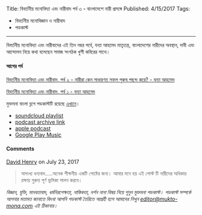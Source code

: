 Title: বিবর্তনীয় মনোবিদ্যা এবং নারীবাদ পর্ব ৩ - বাংলাদেশে নারী প্রসঙ্গে
Published: 4/15/2017
Tags:
  - বিবর্তনীয় মনোবিজ্ঞান ও নারীবাদ
  - পডকাস্ট
---
বিবর্তনীয় মনোবিদ্যা এবং নারীবাদের এই তিন নম্বর পর্বে, বন্যা আহমেদ মাতৃতন্ত্র, বাংলাদেশের নারীদের অবস্থান, দাবী এবং আন্দোলন নিয়ে কথা বলেছেন সমাজ সংগঠক খুশী কবিরের সাথে।

#### আগের পর্ব

[বিবর্তনীয় মনোবিদ্যা এবং নারীবাদ, পর্ব ২ - নারীরা কেন সাধারণত সফল পুরুষ পছন্দ করে? - বন্যা আহমেদ](https://blog.mukto-mona.com/podcast/bonya02/)

[বিবর্তনীয় মনোবিদ্যা এবং নারীবাদ, পর্ব ১ - বন্যা আহমেদ](https://blog.mukto-mona.com/podcast/podcast-01-bonya/)

মুক্তমনা বাংলা ব্লগে পডকাস্টটি রয়েছে [এখানে](https://drive.google.com/file/d/1XOyuABy5c8eEKhsazRS2ajP9V-xc9Sq-)।

- [soundcloud playlist](https://soundcloud.com/mukto-mona)
- [podcast archive link](http://web.archive.org/web/20191023151006/http://podcast.mukto-mona.com)
- [apple podcast](https://podcasts.apple.com/us/podcast/id1212085883)
- [Google Play Music](https://play.google.com/music/listen#/ps/Izc4javhi5igs66olhdfex42cxa)

#### Comments
[David Henry](https://disqus.com/by/joecarrow24/) on July 23, 2017
> অসংখ্য ধন্যবাদ.....অনেক শীক্ষনীয় একটি পোষ্টের জন্য। আমার মনে হয় এই পোস্ট টি নারীদের অধিকার রক্ষায় গুরুত্ত পূর্ণ ভুমিকা পালন করবে।

_বিজ্ঞান, যুক্তি, মানবতাবাদ, ধর্মনিরপেক্ষতা, নাস্তিকতা, দর্শন নানা বিষয় নিয়ে শুনুন মুক্তমনা পডকাস্ট। পডকাস্ট সম্পর্কে আপনার মতামত জানাতে কিংবা আপনি পডকাস্ট তৈরিতে আগ্রহী হলে আমাদের লিখুন editor@mukto-mona.com এই ঠিকানায়।_
